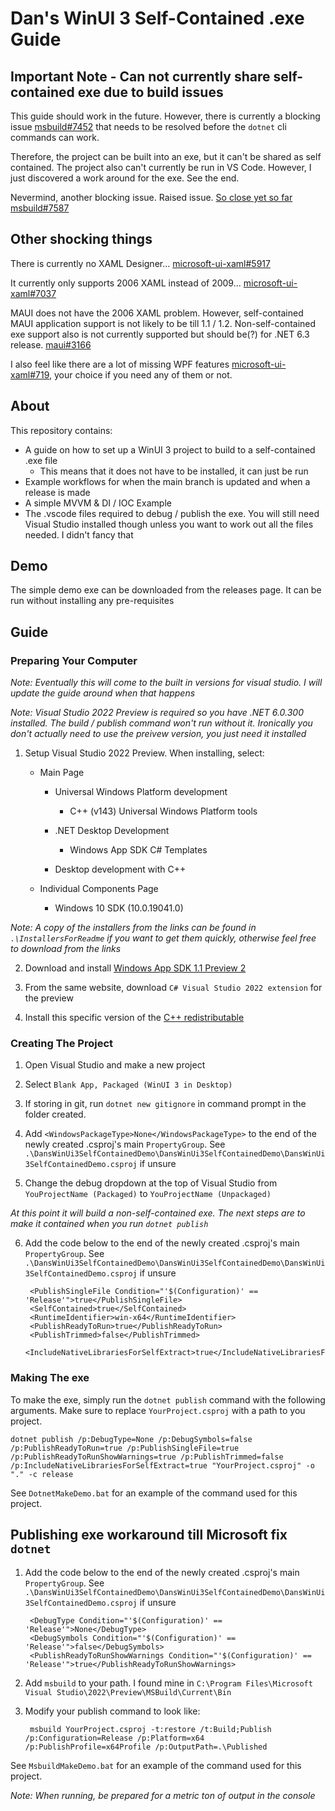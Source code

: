 # Dan's WinUI 3 Self-Contained .exe Guide

## Important Note - Can not currently share self-contained exe due to build issues

This guide should work in the future. However, there is currently a blocking issue [msbuild#7452](https://github.com/dotnet/msbuild/issues/7452) that needs to be resolved before the `dotnet` cli commands can work.

Therefore, the project can be built into an exe, but it can't be shared as self contained. The project also can't currently be run in VS Code. However, I just discovered a work around for the exe. See the end.

Nevermind, another blocking issue. Raised issue. [So close yet so far msbuild#7587](<https://github.com/dotnet/msbuild/issues/7587>)

## Other shocking things

There is currently no XAML Designer... [microsoft-ui-xaml#5917](https://github.com/microsoft/microsoft-ui-xaml/issues/5917)

It currently only supports 2006 XAML instead of 2009... [microsoft-ui-xaml#7037](https://github.com/microsoft/microsoft-ui-xaml/issues/7037)

MAUI does not have the 2006 XAML problem. However, self-contained MAUI application support is not likely to be till 1.1 / 1.2. Non-self-contained exe support also is not currently supported but should be(?) for .NET 6.3 release. [maui#3166](https://github.com/dotnet/maui/issues/3166)

I also feel like there are a lot of missing WPF features [microsoft-ui-xaml#719](https://github.com/microsoft/microsoft-ui-xaml/issues/719), your choice if you need any of them or not.

## About

This repository contains:

* A guide on how to set up a WinUI 3 project to build to a self-contained .exe file
  * This means that it does not have to be installed, it can just be run
* Example workflows for when the main branch is updated and when a release is made
* A simple MVVM & DI / IOC Example
* The .vscode files required to debug / publish the exe. You will still need Visual Studio installed though unless you want to work out all the files needed. I didn't fancy that

## Demo

The simple demo exe can be downloaded from the releases page. It can be run without installing any pre-requisites

## Guide

### Preparing Your Computer

*Note: Eventually this will come to the built in versions for visual studio. I will update the guide around when that happens*

*Note: Visual Studio 2022 Preview is required so you have .NET 6.0.300 installed. The build / publish command won't run without it. Ironically you don't actually need to use the preivew version, you just need it installed*

1) Setup Visual Studio 2022 Preview. When installing, select:

    * Main Page

        * Universal Windows Platform development

            * C++ (v143) Universal Windows Platform tools

        * .NET Desktop Development

            * Windows App SDK C# Templates

        * Desktop development with C++

    * Individual Components Page

        * Windows 10 SDK (10.0.19041.0)

*Note: A copy of the installers from the links can be found in `.\InstallersForReadme` if you want to get them quickly, otherwise feel free to download from the links*

2) Download and install [Windows App SDK 1.1 Preview 2](https://docs.microsoft.com/en-us/windows/apps/windows-app-sdk/downloads)

3) From the same website, download `C# Visual Studio 2022 extension` for the preview

4) Install this specific version of the [C++ redistributable](https://docs.microsoft.com/en-us/cpp/windows/latest-supported-vc-redist?view=msvc-170)

### Creating The Project

1) Open Visual Studio and make a new project

2) Select `Blank App, Packaged (WinUI 3 in Desktop)`

3) If storing in git, run `dotnet new gitignore` in command prompt in the folder created.

4) Add `<WindowsPackageType>None</WindowsPackageType>` to the end of the newly created .csproj's main `PropertyGroup`. See `.\DansWinUi3SelfContainedDemo\DansWinUi3SelfContainedDemo\DansWinUi3SelfContainedDemo.csproj` if unsure

5) Change the debug dropdown at the top of Visual Studio from `YouProjectName (Packaged)` to `YouProjectName (Unpackaged)`

*At this point it will build a non-self-contained exe. The next steps are to make it contained when you run `dotnet publish`*

6) Add the code below to the end of the newly created .csproj's main `PropertyGroup`. See `.\DansWinUi3SelfContainedDemo\DansWinUi3SelfContainedDemo\DansWinUi3SelfContainedDemo.csproj` if unsure

        <PublishSingleFile Condition="'$(Configuration)' == 'Release'">true</PublishSingleFile>
        <SelfContained>true</SelfContained>
        <RuntimeIdentifier>win-x64</RuntimeIdentifier>
        <PublishReadyToRun>true</PublishReadyToRun>
        <PublishTrimmed>false</PublishTrimmed>
        <IncludeNativeLibrariesForSelfExtract>true</IncludeNativeLibrariesForSelfExtract>

### Making The exe

To make the exe, simply run the `dotnet publish` command with the following arguments. Make sure to replace `YourProject.csproj` with a path to you project.

    dotnet publish /p:DebugType=None /p:DebugSymbols=false /p:PublishReadyToRun=true /p:PublishSingleFile=true /p:PublishReadyToRunShowWarnings=true /p:PublishTrimmed=false /p:IncludeNativeLibrariesForSelfExtract=true "YourProject.csproj" -o "." -c release

See `DotnetMakeDemo.bat` for an example of the command used for this project.

## Publishing exe workaround till Microsoft fix `dotnet`

1) Add the code below to the end of the newly created .csproj's main `PropertyGroup`. See `.\DansWinUi3SelfContainedDemo\DansWinUi3SelfContainedDemo\DansWinUi3SelfContainedDemo.csproj` if unsure

        <DebugType Condition="'$(Configuration)' == 'Release'">None</DebugType>
        <DebugSymbols Condition="'$(Configuration)' == 'Release'">false</DebugSymbols>
        <PublishReadyToRunShowWarnings Condition="'$(Configuration)' == 'Release'">true</PublishReadyToRunShowWarnings>

2) Add `msbuild` to your path. I found mine in `C:\Program Files\Microsoft Visual Studio\2022\Preview\MSBuild\Current\Bin`

3) Modify your publish command to look like:

        msbuild YourProject.csproj -t:restore /t:Build;Publish /p:Configuration=Release /p:Platform=x64 /p:PublishProfile=x64Profile /p:OutputPath=.\Published

See `MsbuildMakeDemo.bat` for an example of the command used for this project.

*Note: When running, be prepared for a metric ton of output in the console*
